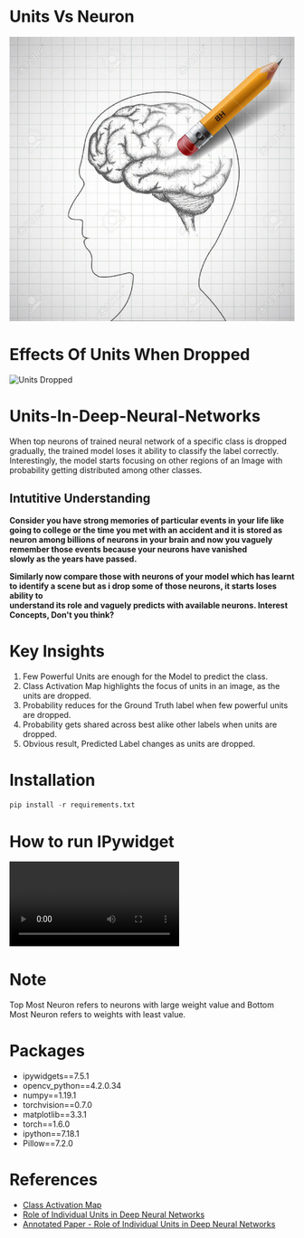 # **Units Vs Neuron**
![Brain](Media/brain.jpg)

# **Effects Of Units When Dropped**
![Units Dropped](Media/animation.gif)

# **Units-In-Deep-Neural-Networks**
When top neurons of trained neural network of a specific class is dropped gradually, the trained model loses it ability to classify the label correctly.
Interestingly, the model starts focusing on other regions of an Image with probability getting distributed among other classes.

## **Intutitive Understanding**

**Consider you have strong memories of particular events in your life like going to college or the time you met with an 
accident and it is stored as neuron among  billions of neurons in your brain and now you vaguely remember those events because your neurons have vanished                      
slowly as the years have passed.**

**Similarly now compare those with neurons of your model which has learnt to identify a scene but as i drop some of those neurons, it starts loses ability to    
understand its role and vaguely predicts with available neurons. Interest Concepts, Don't you think?**

# **Key Insights**

1. Few Powerful Units are enough for the Model to predict the class.
2. Class Activation Map highlights the focus of units in an image, as the units are dropped.
3. Probability reduces for the Ground Truth label when few powerful units are dropped.
4. Probability gets shared across best alike other labels when units are dropped.
5. Obvious result, Predicted Label changes as units are dropped.

# **Installation**
```python
pip install -r requirements.txt
```

# **How to run IPywidget**
![Watch the video](Media/DNN_Units_Dropped.mkv)

# **Note**
Top Most Neuron refers to neurons with large weight value and Bottom Most Neuron refers to weights with least value.

# **Packages**

* ipywidgets==7.5.1
* opencv_python==4.2.0.34
* numpy==1.19.1
* torchvision==0.7.0
* matplotlib==3.3.1
* torch==1.6.0
* ipython==7.18.1
* Pillow==7.2.0

# **References**
* [Class Activation Map](http://cnnlocalization.csail.mit.edu/Zhou_Learning_Deep_Features_CVPR_2016_paper.pdf)
* [Role of Individual Units in Deep Neural Networks](https://arxiv.org/abs/2009.05041)
* [Annotated Paper - Role of Individual Units in Deep Neural Networks](https://github.com/Mayurji/Deep-Learning-Papers/tree/master/Investigate%20DNN)
